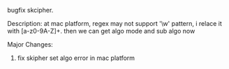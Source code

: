 bugfix skcipher.

Description:
at mac platform, regex may not support '\w' pattern, i relace it with
[a-z0-9A-Z]+. then we can get algo mode and sub algo now

Major Changes:
1. fix skipher set algo error in mac platform
